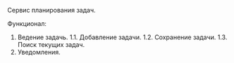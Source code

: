 Сервис планирования задач.

Функционал:
1. Ведение задачь.
    1.1. Добавление задачи.
    1.2. Сохранение задачи.
    1.3. Поиск текущих задач.
2. Уведомления.